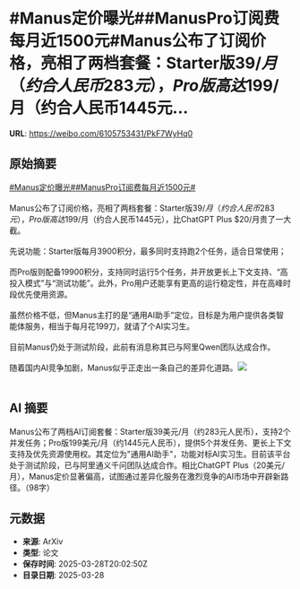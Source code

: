 # #Manus定价曝光##ManusPro订阅费每月近1500元#Manus公布了订阅价格，亮相了两档套餐：Starter版$39/月（约合人民币283元），Pro版高达$199/月（约合人民币1445元...

**URL**: https://weibo.com/6105753431/PkF7WyHq0

## 原始摘要

<a href="https://m.weibo.cn/search?containerid=231522type%3D1%26t%3D10%26q%3D%23Manus%E5%AE%9A%E4%BB%B7%E6%9B%9D%E5%85%89%23&amp;extparam=%23Manus%E5%AE%9A%E4%BB%B7%E6%9B%9D%E5%85%89%23" data-hide=""><span class="surl-text">#Manus定价曝光#</span></a><a href="https://m.weibo.cn/search?containerid=231522type%3D1%26t%3D10%26q%3D%23ManusPro%E8%AE%A2%E9%98%85%E8%B4%B9%E6%AF%8F%E6%9C%88%E8%BF%911500%E5%85%83%23&amp;extparam=%23ManusPro%E8%AE%A2%E9%98%85%E8%B4%B9%E6%AF%8F%E6%9C%88%E8%BF%911500%E5%85%83%23" data-hide=""><span class="surl-text">#ManusPro订阅费每月近1500元#</span></a><br><br>Manus公布了订阅价格，亮相了两档套餐：Starter版$39/月（约合人民币283元），Pro版高达$199/月（约合人民币1445元），比ChatGPT Plus $20/月贵了一大截。<br><br>先说功能：Starter版每月3900积分，最多同时支持跑2个任务，适合日常使用；<br><br>而Pro版则配备19900积分，支持同时运行5个任务，并开放更长上下文支持、“高投入模式”与“测试功能”。此外，Pro用户还能享有更高的运行稳定性，并在高峰时段优先使用资源。<br><br>虽然价格不低，但Manus主打的是“通用AI助手”定位，目标是为用户提供各类智能体服务，相当于每月花199刀，就请了个AI实习生。<br><br>目前Manus仍处于测试阶段，此前有消息称其已与阿里Qwen团队达成合作。<br><br>随着国内AI竞争加剧，Manus似乎正走出一条自己的差异化道路。<img style="" src="https://tvax4.sinaimg.cn/large/006Fd7o3ly1hzwvwtbdvzj31k60w2n5x.jpg" referrerpolicy="no-referrer"><br><br>

## AI 摘要

Manus公布了两档AI订阅套餐：Starter版39美元/月（约283元人民币），支持2个并发任务；Pro版199美元/月（约1445元人民币），提供5个并发任务、更长上下文支持及优先资源使用权。其定位为"通用AI助手"，功能对标AI实习生。目前该平台处于测试阶段，已与阿里通义千问团队达成合作。相比ChatGPT Plus（20美元/月），Manus定价显著偏高，试图通过差异化服务在激烈竞争的AI市场中开辟新路径。（98字）

## 元数据

- **来源**: ArXiv
- **类型**: 论文
- **保存时间**: 2025-03-28T20:02:50Z
- **目录日期**: 2025-03-28
